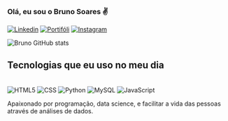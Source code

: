 ### Olá, eu sou o Bruno Soares ✌️

[![Linkedin](https://img.shields.io/badge/LinkedIn-0077B5?style=for-the-badge&logo=linkedin&logoColor=white)](https://www.linkedin.com/in/bruno-oliveira-soares-231552163/)
[![Portifóli](https://img.shields.io/badge/Netlify-00C7B7?style=for-the-badge&logo=netlify&logoColor=white)](https://bospotfolio.netlify.app/)
[![Instagram](https://img.shields.io/badge/Instagram-E4405F?style=for-the-badge&logo=instagram&logoColor=white)](https://instagram.com/10brunosoares?igshid=YmMyMTA2M2Y=)


![Bruno GitHub stats](https://github-readme-stats.vercel.app/api?username=10Brunosoares&theme=github_dark&show_icons=true)

## Tecnologias que eu uso no meu dia

<div style="display: inline_block"><br/>
<div style="display: inline_block">
  <img align="center" alt="HTML5" src="https://img.shields.io/badge/HTML5-E34F26?style=for-the-badge&logo=html5&logoColor=white" />
  <img align="center" alt="CSS" src="https://img.shields.io/badge/CSS-239120?&style=for-the-badge&logo=css3&logoColor=white" />
  <img align="center" alt="Python" src="https://img.shields.io/badge/Python-14354C?style=for-the-badge&logo=python&logoColor=white" />
  <img align="center" alt="MySQL" src="https://img.shields.io/badge/MySQL-00000F?style=for-the-badge&logo=mysql&logoColor=white" />
  <img align="center" alt="JavaScript" src="https://img.shields.io/badge/logo-javascript-blue?logo=javascript" />

Apaixonado por programação, data science, e facilitar a vida das pessoas através de análises de dados.

